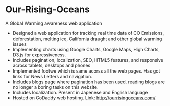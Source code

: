 # Our-Rising-Oceans
A Global Warming awareness web application


-	Designed a web application for tracking real time data of CO Emissions, deforestation, melting ice, California draught and other global warming issues
- Implementing charts using Google Charts, Google Maps, High Charts, D3.js for expressiveness.
- Includes pagination, localization, SEO, HTML5 features, and responsive across tablets, desktops and phones
- Implemented footwe which is same acorss all the web pages. Has got links for News Letters and navigation.
- Includes blogs page where pagination has been used. reading blogs are no longer a boring tasks on this website. 
- Includes localization. Present in Japenese and English language
- Hosted on GoDaddy web hosting. Link: http://ourrisingoceans.com/


